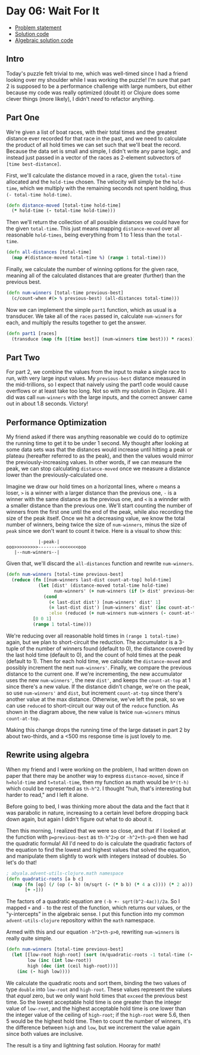 # Day 06: Wait For It

* [Problem statement](https://adventofcode.com/2023/day/6)
* [Solution code](https://github.com/abyala/advent-2023-clojure/blob/master/src/advent_2023_clojure/day06.clj)
* [Algebraic solution code](https://github.com/abyala/advent-2023-clojure/blob/main/src/advent_2023_clojure/day06_algebra.clj)

## Intro

Today's puzzle felt trivial to me, which was well-timed since I had a friend looking over my shoulder while I was
working the puzzle! I'm sure that part 2 is supposed to be a performance challenge with large numbers, but either
because my code was really optimized (doubt it) or Clojure does some clever things (more likely), I didn't _need_
to refactor anything.

## Part One

We're given a list of boat races, with their total times and the greatest distance ever recorded for that race in
the past, and we need to calculate the product of all hold times we can set such that we'll beat the record. Because
the data set is small and simple, I didn't write any parse logic, and instead just passed in a vector of the races as
2-element subvectors of `[time best-distance]`.

First, we'll calculate the distance moved in a race, given the `total-time` allocated and the `hold-time` chosen. The
velocity will simply be the `hold-time`, which we multiply with the remaining seconds not spent holding, thus
`(- total-time hold-time)`.

```clojure
(defn distance-moved [total-time hold-time]
  (* hold-time (- total-time hold-time)))
```

Then we'll return the collection of all possible distances we could have for the given `total-time`. This just means
mapping `distance-moved` over all reasonable `hold-times`, being everything from 1 to 1 less than the `total-time`.

```clojure
(defn all-distances [total-time]
  (map #(distance-moved total-time %) (range 1 total-time)))
```

Finally, we calculate the number of winning options for the given race, meaning all of the calculated distances that
are greater (further) than the previous best.

```clojure
(defn num-winners [total-time previous-best]
  (c/count-when #(> % previous-best) (all-distances total-time)))
```

Now we can implement the simple `part1` function, which as usual is a transducer. We take all of the `races` passed in,
calculate `num-winners` for each, and multiply the results together to get the answer.

```clojure
(defn part1 [races]
  (transduce (map (fn [[time best]] (num-winners time best))) * races))
```

## Part Two

For part 2, we combine the values from the input to make a single race to run, with very large input values. My
`previous-best` distance measured in the mid-trillions, so I expect that naively using the part1 code would cause
overflows or at least take too long. Not so with my solution in Clojure. All I did was call `num-winners` with the
large inputs, and the correct answer came out in about 1.8 seconds. Victory!

## Performance Optimization

My friend asked if there was anything reasonable we could do to optimize the running time to get it to be under 1
second. My thought after looking at some data sets was that the distances would increase until hitting a peak or
plateau (hereafter referred to as the peak), and then the values would mirror the previously-increasing values. In 
other words, if we can measure the peak, we can stop calculating `distance-moved` once we measure a distance lower than
the previously-calculated one.

Imagine we draw our hold times on a horizontal lines, where `o` means a loser, `>` is a winner with a larger distance
than the previous one, `-` is a winner with the same distance as the previous one, and `<` is a winnder with a smaller
distance than the previous one. We'll start counting the number of winners from the first one until the end of the
peak, while also recording the size of the peak itself.  Once we hit a decreasing value, we know the total number of 
winners, being twice the size of `num-winners`, minus the size of `peak` since we don't want to count it twice. Here
is a visual to show this:

````
            |-peak-|
ooo>>>>>>>>>--------<<<<<<<ooo
   |--num-winners--|
````

Given that, we'll discard the `all-distances` function and rewrite `num-winners`.

```clojure
(defn num-winners [total-time previous-best]
  (reduce (fn [[num-winners last-dist count-at-top] hold-time]
            (let [dist' (distance-moved total-time hold-time)
                  num-winners' (+ num-winners (if (> dist' previous-best) 1 0))]
              (cond
                (< last-dist dist') [num-winners' dist' 1]
                (= last-dist dist') [num-winners' dist' (inc count-at-top)]
                :else (reduced (+ num-winners num-winners (- count-at-top))))))
          [0 0 1]
          (range 1 total-time)))
```

We're reducing over all reasonable hold times in `(range 1 total-time)` again, but we plan to short-circuit the 
reduction. The accumulator is a 3-tuple of the number of winners found (default to 0), the distance covered by the last
hold time (default to 0), and the count of hold times at the peak (default to 1). Then for each hold time, we
calculate the `distance-moved` and possibly increment the next `num-winners'`. Finally, we compare the previous
distance to the current one. If we're incrementing, the new accumulator uses the new `num-winners'`, the new `dist'`,
and keeps the `count-at-top` at 1 since there's a new value. If the distance didn't change, we're on the peak, so
use `num-winners'` and `dist`, but increment `count-at-top` since there's another value at the max distance.
Otherwise, we've left the peak, so we can use `reduced` to short-circuit our way out of the `reduce` function. As shown
in the diagram above, the new value is twice `num-winners` minus `count-at-top`.

Making this change drops the running time of the large dataset in part 2 by about two-thirds, and a <500 ms response
time is just lovely to me.

## Rewrite using algebra

When my friend and I were working on the problem, I had written down on paper that there may be another way to express
`distance-moved`, since if `h=hold-time` and `t=total-time`, then my function as math would be `h*(t-h)` which could
be represented as `th-h^2`. I thought "huh, that's interesting but harder to read," and I left it alone.

Before going to bed, I was thinking more about the data and the fact that it was parabolic in nature, increasing to a
certain level before dropping back down again, but again I didn't figure out what to do about it.

Then this morning, I realized that we were so close, and that if I looked at the function with `p=previous-best` as
`th-h^2>p` or `-h^2+th-p>0` then we had the quadratic formula! All I'd need to do is calculate the quadratic factors of
the equation to find the lowest and highest values that solved the equation, and manipulate them slightly to work with
integers instead of doubles. So let's do that!

```clojure
; abyala.advent-utils-clojure.math namespace
(defn quadratic-roots [a b c]
  (map (fn [op] (/ (op (- b) (m/sqrt (- (* b b) (* 4 a c)))) (* 2 a)))
       [+ -]))
```

The factors of a quadratic equation are `(-b +- sqrt(b^2-4ac))/2a`. So I mapped `+` and `-` to the rest of the function,
which returns our values, or the "y-intercepts" in the algebraic sense. I put this function into my common
`advent-utils-clojure` repository within the `math` namespace.

Armed with this and our equation `-h^2+th-p>0`, rewriting `num-winners` is really quite simple.

```clojure
(defn num-winners [total-time previous-best]
  (let [[low-root high-root] (sort (m/quadratic-roots -1 total-time (- previous-best)))
        low (inc (int low-root))
        high (dec (int (ceil high-root)))]
    (inc (- high low))))
```

We calculate the quadratic roots and sort them, binding the two values of type `double` into `low-root` and `high-root`.
These values represent the values that _equal_ zero, but we only want hold times that `exceed` the previous best time.
So the lowest acceptable hold time is one greater than the integer value of `low-root`, and the highest acceptable hold
time is one lower than the integer value of the ceiling of `high-root`; if the `high-root` were 5.6, then 5 would be the
highest hold time. Then to count the number of winners, it's the difference between `high` and `low`, but we increment
the value again since both values are inclusive.

The result is a tiny and lightning fast solution. Hooray for math!